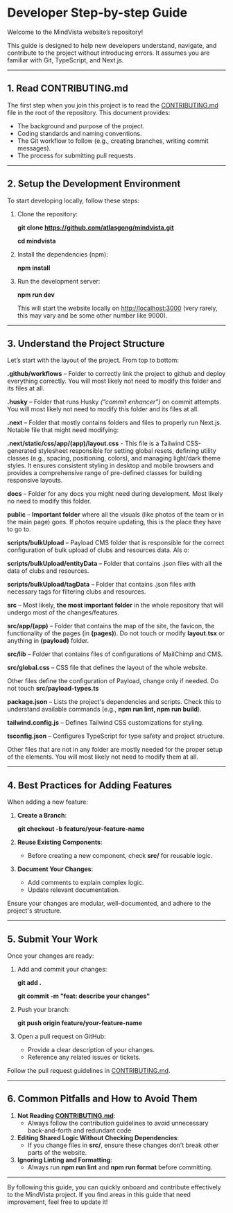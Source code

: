 # Developer Step-by-step Guide

Welcome to the MindVista website’s repository!

This guide is designed to help new developers understand, navigate, and contribute to the project without introducing errors. It assumes you are familiar with Git, TypeScript, and Next.js.

---

## 1. Read CONTRIBUTING.md

The first step when you join this project is to read the [CONTRIBUTING.md](CONTRIBUTING.md) file in the root of the repository. This document provides:

- The background and purpose of the project.
- Coding standards and naming conventions.
- The Git workflow to follow (e.g., creating branches, writing commit messages).
- The process for submitting pull requests.

---

## 2. Setup the Development Environment

To start developing locally, follow these steps:

1. Clone the repository:

    **git clone https://github.com/atlasgong/mindvista.git**

    **cd mindvista**

2. Install the dependencies (npm):

    **npm install**

3. Run the development server:

    **npm run dev**

    This will start the website locally on <http://localhost:3000> (very rarely, this may vary and be some other number like 9000).

---

## 3. Understand the Project Structure

Let’s start with the layout of the project. From top to bottom:

**.github/workflows** – Folder to correctly link the project to github and deploy everything correctly. You will most likely not need to modify this folder and its files at all.

**.husky** – Folder that runs Husky _(“commit enhancer”)_ on commit attempts. You will most likely not need to modify this folder and its files at all.

**.next** – Folder that mostly contains folders and files to properly run Next.js. Notable file that might need modifying:

**.next/static/css/app/(app)/layout.css** - This file is a Tailwind CSS-generated stylesheet responsible for setting global resets, defining utility classes (e.g., spacing, positioning, colors), and managing light/dark theme styles. It ensures consistent styling in desktop and mobile browsers and provides a comprehensive range of pre-defined classes for building responsive layouts.

**docs** – Folder for any docs you might need during development. Most likely no need to modify this folder.

**public** – **Important folder** where all the visuals (like photos of the team or in the main page) goes. If photos require updating, this is the place they have to go to.

**scripts/bulkUpload** – Payload CMS folder that is responsible for the correct configuration of bulk upload of clubs and resources data. Als o:

**scripts/bulkUpload/entityData** – Folder that contains .json files with all the data of clubs and resources.

**scripts/bulkUpload/tagData** – Folder that contains .json files with necessary tags for filtering clubs and resources.

**src** – Most likely, **the most important folder** in the whole repository that will undergo most of the changes/features.

**src/app/(app)** – Folder that contains the map of the site, the favicon, the functionality of the pages (in **(pages)**). Do not touch or modify **layout.tsx** or anything in **(payload)** folder.

**src/lib** – Folder that contains files of configurations of MailChimp and CMS.

**src/global.css** – CSS file that defines the layout of the whole website.

Other files define the configuration of Payload, change only if needed. Do not touch **src/payload-types.ts**

**package.json** – Lists the project's dependencies and scripts. Check this to understand available commands (e.g., **npm run lint, npm run build**).

**tailwind.config.js** – Defines Tailwind CSS customizations for styling.

**tsconfig.json** – Configures TypeScript for type safety and project structure.

Other files that are not in any folder are mostly needed for the proper setup of the elements. You will most likely not need to modify them at all.

---

## 4. Best Practices for Adding Features

When adding a new feature:

1. **Create a Branch**:

    **git checkout -b feature/your-feature-name**

2. **Reuse Existing Components**:
    - Before creating a new component, check **src/** for reusable logic.
3. **Document Your Changes**:
    - Add comments to explain complex logic.
    - Update relevant documentation.

Ensure your changes are modular, well-documented, and adhere to the project's structure.

---

## 5. Submit Your Work

Once your changes are ready:

1. Add and commit your changes:

    **git add .**

    **git commit -m "feat: describe your changes"**

2. Push your branch:

    **git push origin feature/your-feature-name**

3. Open a pull request on GitHub:
    - Provide a clear description of your changes.
    - Reference any related issues or tickets.

Follow the pull request guidelines in [CONTRIBUTING.md](CONTRIBUTING.md).

---

## 6. Common Pitfalls and How to Avoid Them

1. **Not Reading [CONTRIBUTING.md](CONTRIBUTING.md)**:
    - Always follow the contribution guidelines to avoid unnecessary back-and-forth and redundant code
2. **Editing Shared Logic Without Checking Dependencies**:
    - If you change files in **src/**, ensure these changes don’t break other parts of the website.
3. **Ignoring Linting and Formatting**:
    - Always run **npm run lint** and **npm run format** before committing.

---

By following this guide, you can quickly onboard and contribute effectively to the MindVista project. If you find areas in this guide that need improvement, feel free to update it!
